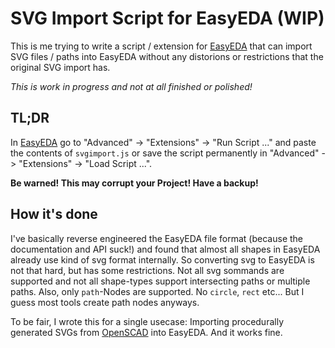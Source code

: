 SVG Import Script for EasyEDA (WIP)
===================================
This is me trying to write a script / extension for [EasyEDA](https://easyeda.com/editor) that can import SVG files / paths into EasyEDA without any distorions or restrictions that the original SVG import has.

*This is work in progress and not at all finished or polished!*

TL;DR
-----
In [EasyEDA](https://easyeda.com/editor) go to "Advanced" -> "Extensions" -> "Run Script ..." and paste the contents of `svgimport.js` or save the script permanently in "Advanced" -> "Extensions" -> "Load Script ...".

**Be warned! This may corrupt your Project! Have a backup!** 

How it's done
-------------
I've basically reverse engineered the EasyEDA file format (because the documentation and API suck!) and found that almost all shapes in EasyEDA already use kind of svg format internally. So converting svg to EasyEDA is not that hard, but has some restrictions. Not all svg sommands are supported and not all shape-types support intersecting paths or multiple paths.
Also, only `path`-Nodes are supported. No `circle`, `rect` etc... But I guess most tools create path nodes anyways.

To be fair, I wrote this for a single usecase: Importing procedurally generated SVGs from [OpenSCAD](https://www.openscad.org/) into EasyEDA. And it works fine.